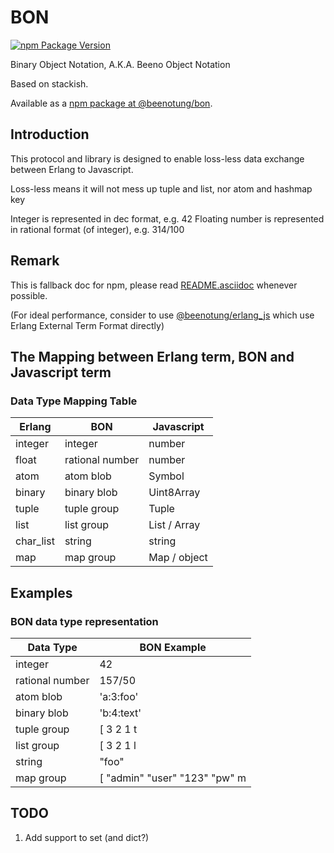 # BON
[![npm Package Version](https://img.shields.io/npm/v/@beenotung/bon.svg?maxAge=2592000)](https://www.npmjs.com/package/@beenotung/bon)

Binary Object Notation,
A.K.A. Beeno Object Notation

Based on stackish.

Available as a [npm package at @beenotung/bon](https://www.npmjs.org/package/@beenotung/bon).

## Introduction

This protocol and library is designed to enable loss-less data exchange between Erlang to Javascript.

Loss-less means it will not mess up tuple and list, nor atom and hashmap key

Integer is represented in dec format, e.g. 42
Floating number is represented in rational format (of integer), e.g. 314/100

## Remark
This is fallback doc for npm, please read [README.asciidoc](https://github.com/beenotung/bon/blob/master/README.asciidoc) whenever possible.

(For ideal performance, consider to use [@beenotung/erlang_js](https://github.com/beenotung/erlang_js) which use Erlang External Term Format directly)

## The Mapping between Erlang term, BON and Javascript term

### Data Type Mapping Table
| Erlang    | BON             | Javascript   |
|-----------|-----------------|--------------|
| integer   | integer         | number       |
| float     | rational number | number       |
| atom      | atom blob       | Symbol       |
| binary    | binary blob     | Uint8Array   |
| tuple     | tuple group     | Tuple        |
| list      | list group      | List / Array |
| char_list | string          | string       |
| map       | map group       | Map / object |


## Examples

### BON data type representation
| Data Type       | BON Example |
|-----------------|-------------|
| integer         | 42          |
| rational number | 157/50      |
| atom blob       | 'a:3:foo'   |
| binary blob     | 'b:4:text'  |
| tuple group     | [ 3 2 1 t   |
| list group      | [ 3 2 1 l   |
| string          | "foo"       |
| map group       | [ "admin" "user" "123" "pw" m |


## TODO
1. Add support to set (and dict?)
